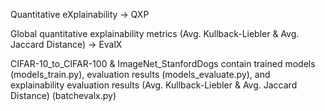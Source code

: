 

Quantitative eXplainability -> QXP

Global quantitative explainability metrics (Avg. Kullback-Liebler & Avg. Jaccard Distance) -> EvalX


CIFAR-10_to_CIFAR-100 & ImageNet_StanfordDogs contain trained models (models_train.py), evaluation results (models_evaluate.py), and explainability evaluation results (Avg. Kullback-Liebler & Avg. Jaccard Distance) (batchevalx.py)
